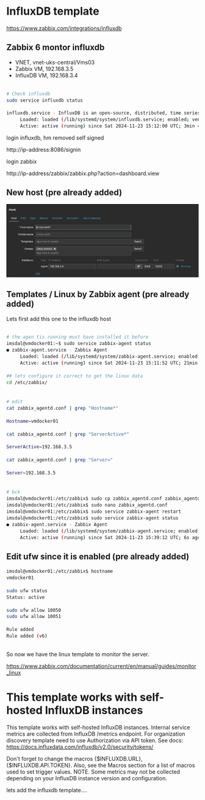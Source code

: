 # InfluxDB template

https://www.zabbix.com/integrations/influxdb

## Zabbix 6 montor influxdb

* VNET, vnet-uks-central/Vms03
* Zabbix VM, 192.168.3.5
* InfluxDB VM, 192.168.3.4

```bash

# Check influxdb
sudo service influxdb status

influxdb.service - InfluxDB is an open-source, distributed, time series database
     Loaded: loaded (/lib/systemd/system/influxdb.service; enabled; vendor preset: enabled)
     Active: active (running) since Sat 2024-11-23 15:12:00 UTC; 3min 4s ago
```

login influxdb, hm removed self signed

http://ip-address:8086/signin

login zabbix

http://ip-address/zabbix/zabbix.php?action=dashboard.view

## New host (pre already added)

![Influxdb host](https://github.com/spawnmarvel/linux-and-azure/blob/main/azure-extra-linux-vm/influxdb/images/influxdb_host.jpg)


## Templates / Linux by Zabbix agent (pre already added)

Lets first add this one to the influxdb host

```bash

# the agen tis running must have installed it before
imsdal@vmdocker01:~$ sudo service zabbix-agent status
● zabbix-agent.service - Zabbix Agent
     Loaded: loaded (/lib/systemd/system/zabbix-agent.service; enabled; vendor preset: enabled)
     Active: active (running) since Sat 2024-11-23 15:11:52 UTC; 21min ago

## lets configure it correct to get the linux data
cd /etc/zabbix/


# edit
cat zabbix_agentd.conf | grep "Hostname*"

Hostname=vmdocker01

cat zabbix_agentd.conf | grep "ServerActive*"

ServerActive=192.168.3.5

cat zabbix_agentd.conf | grep "Server="

Server=192.168.3.5


# bck
imsdal@vmdocker01:/etc/zabbix$ sudo cp zabbix_agentd.conf zabbix_agentd.conf_bck
imsdal@vmdocker01:/etc/zabbix$ sudo nano zabbix_agentd.conf
imsdal@vmdocker01:/etc/zabbix$ sudo service zabbix-agent restart
imsdal@vmdocker01:/etc/zabbix$ sudo service zabbix-agent status
● zabbix-agent.service - Zabbix Agent
     Loaded: loaded (/lib/systemd/system/zabbix-agent.service; enabled; vendor preset: enabled)
     Active: active (running) since Sat 2024-11-23 15:39:12 UTC; 6s ago


```

## Edit ufw since it is enabled (pre already added)

```bash
imsdal@vmdocker01:/etc/zabbix$ hostname
vmdocker01

sudo ufw status
Status: active

sudo ufw allow 10050
sudo ufw allow 10051

Rule added
Rule added (v6)



```
So now we have the linux template to monitor the server.

https://www.zabbix.com/documentation/current/en/manual/guides/monitor_linux


# This template works with self-hosted InfluxDB instances

This template works with self-hosted InfluxDB instances. Internal service metrics are collected from InfluxDB /metrics endpoint. For organization discovery template need to use Authorization via API token. See docs: https://docs.influxdata.com/influxdb/v2.0/security/tokens/

Don't forget to change the macros {$INFLUXDB.URL}, {$INFLUXDB.API.TOKEN}. Also, see the Macros section for a list of macros used to set trigger values. NOTE. Some metrics may not be collected depending on your InfluxDB instance version and configuration.


lets add the influxdb template....






